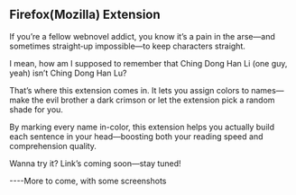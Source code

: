 ## Firefox(Mozilla) Extension
If you’re a fellow webnovel addict, you know it’s a pain in the arse—and sometimes straight‑up impossible—to keep characters straight.

I mean, how am I supposed to remember that Ching Dong Han Li (one guy, yeah) isn’t Ching Dong Han Lu?

That’s where this extension comes in. It lets you assign colors to names—make the evil brother a dark crimson or let the extension pick a random shade for you.

By marking every name in-color, this extension helps you actually build each sentence in your head—boosting both your reading speed and comprehension quality.

Wanna try it? Link’s coming soon—stay tuned!


 ----More to come, with some screenshots
